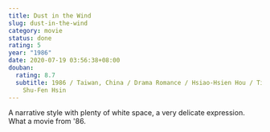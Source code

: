 ```yaml
---
title: Dust in the Wind
slug: dust-in-the-wind
category: movie
status: done
rating: 5
year: "1986"
date: 2020-07-19 03:56:38+08:00
douban:
  rating: 8.7
  subtitle: 1986 / Taiwan, China / Drama Romance / Hsiao-Hsien Hou / Tian-Lu Li,
    Shu-Fen Hsin
---
```


A narrative style with plenty of white space, a very delicate expression. What a movie from '86.
